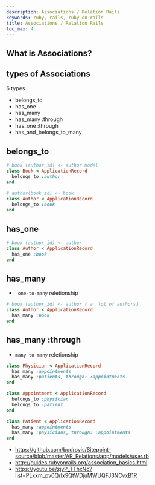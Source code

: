 ```yaml
---
description: Associations / Relation Rails
keywords: ruby, rails, ruby on rails
title: Associations / Relation Rails
toc_max: 4
---
```


## What is Associations?




## types of Associations

6 types

* belongs_to
* has_one
* has_many
* has_many :through
* has_one :through
* has_and_belongs_to_many

## belongs_to

```rb
# book (author_id) <- author model
class Book < ApplicationRecord
  belongs_to :author
end
```

```rb
# author(book_id) <- book
class Author < ApplicationRecord
  belongs_to :book
end
```

## has_one

```rb
# book (author_id) <- author
class Author < ApplicationRecord
  has_one :book
end
```

## has_many

* ` one-to-many` reletionship

```rb
# book (author_id) <- author ( a  lot of authors)
class Author < ApplicationRecord
  has_many :book
end
```

## has_many :through
* `many to many` reletionship

```rb
class Physician < ApplicationRecord
  has_many :appointments
  has_many :patients, through: :appointments
end

class Appointment < ApplicationRecord
  belongs_to :physician
  belongs_to :patient
end

class Patient < ApplicationRecord
  has_many :appointments
  has_many :physicians, through: :appointments
end
```

* https://github.com/bodrovis/Sitepoint-source/blob/master/AR_Relations/app/models/user.rb
* http://guides.rubyonrails.org/association_basics.html
* https://youtu.be/zjyP_TThxNc?list=PLxxm_pv0QrIx9QtWDjuMWUQFJ3NCvxB1R
